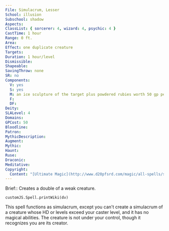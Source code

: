 ```yaml
---
File: Simulacrum, Lesser
School: illusion
Subschool: shadow
Aspects: 
ClassList: { sorcerer: 4, wizard: 4, psychic: 4 }
CastTime: 1 hour
Range: 0 ft.
Area: 
Effect: one duplicate creature
Targets: 
Duration: 1 hour/level
Dismissible: 
Shapeable: 
SavingThrow: none
SR: no
Components:
  V: yes
  S: yes
  M: an ice sculpture of the target plus powdered rubies worth 50 gp per HD of the simulacrum
  F: 
  DF: 
Deity: 
SLALevel: 4
Domains: 
GPCost: 50
Bloodline: 
Patron: 
MythicDescription: 
Augment: 
Mythic: 
Haunt: 
Ruse: 
Draconic: 
Meditative: 
Copyright:
  Content: "[Ultimate Magic](http://www.d20pfsrd.com/magic/all-spells/s/simulacrum)"
---
```

Brief:: Creates a double of a weak creature.

```dataviewjs
customJS.Spell.printWiki(dv)
```

This spell functions as simulacrum, except you can't create a simulacrum of a creature whose HD or levels exceed your caster level, and it has no magical abilities. The creature is not under your control, though it recognizes you are its creator.
